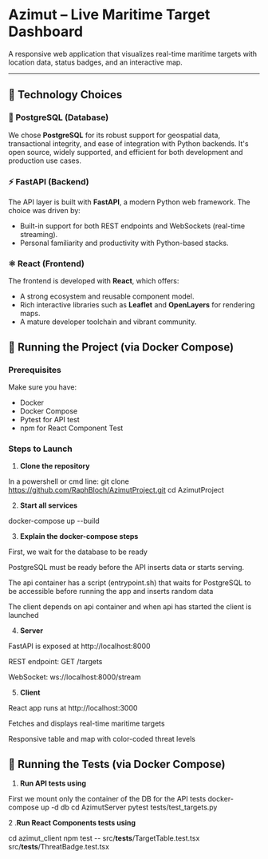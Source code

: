 # Azimut – Live Maritime Target Dashboard

A responsive web application that visualizes real-time maritime targets with location data, status badges, and an interactive map.

---

## 🧠 Technology Choices

### 🐘 PostgreSQL (Database)
We chose **PostgreSQL** for its robust support for geospatial data, transactional integrity, and ease of integration with Python backends. It's open source, widely supported, and efficient for both development and production use cases.

### ⚡ FastAPI (Backend)
The API layer is built with **FastAPI**, a modern Python web framework. The choice was driven by:
- Built-in support for both REST endpoints and WebSockets (real-time streaming).
- Personal familiarity and productivity with Python-based stacks.

### ⚛️ React (Frontend)
The frontend is developed with **React**, which offers:
- A strong ecosystem and reusable component model.
- Rich interactive libraries such as **Leaflet** and **OpenLayers** for rendering maps.
- A mature developer toolchain and vibrant community.


## 🚀 Running the Project (via Docker Compose)

### Prerequisites
Make sure you have:
- Docker
- Docker Compose
- Pytest for API test
- npm for React Component Test 

### Steps to Launch

1. **Clone the repository**

In a powershell or cmd line:
git clone https://github.com/RaphBloch/AzimutProject.git
cd AzimutProject


2. **Start all services**


docker-compose up --build


3. **Explain the docker-compose steps** 

First, we wait for the database to be ready

PostgreSQL must be ready before the API inserts data or starts serving.

The api container has a script (entrypoint.sh) that waits for PostgreSQL to be accessible before running the app and inserts random data 

The client depends on api container and when api has started the client is launched 

4. **Server**

FastAPI is exposed at http://localhost:8000

REST endpoint: GET /targets

WebSocket: ws://localhost:8000/stream

5. **Client**

React app runs at http://localhost:3000

Fetches and displays real-time maritime targets

Responsive table and map with color-coded threat levels


## 🚀 Running the Tests (via Docker Compose)


1. **Run API tests using**

First we mount only the container of the  DB for the API tests
docker-compose up -d db 
cd AzimutServer
pytest tests/test_targets.py


2 .**Run React Components tests using**

cd azimut_client
npm test -- src/__tests__/TargetTable.test.tsx src/__tests__/ThreatBadge.test.tsx

